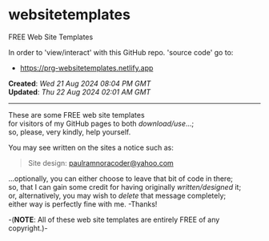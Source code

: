 # websitetemplates  
FREE Web Site Templates  

In order to 'view/interact' with this GitHub repo. 'source code' go to:  
- https://prg-websitetemplates.netlify.app  

**Created**: *Wed 21 Aug 2024 08:04 PM GMT*  
**Updated**: *Thu 22 Aug 2024 02:01 AM GMT*  

----

These are some FREE web site templates   
for visitors of my GitHub pages to both *download/use*...;     
so, please, very kindly, help yourself.  

You may see written on the sites a notice such as:    

> Site design: paulramnoracoder@yahoo.com  

...optionally, you can either choose to leave that bit of code in there;      
so, that I can gain some credit for having originally *written/designed* it;      
or, alternatively, you may wish to *delete* that message completely;    
either way is perfectly fine with me. -Thanks!  

-(**NOTE**: All of these web site templates are entirely FREE of any copyright.)-


